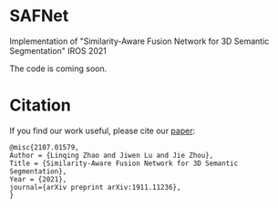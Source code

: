 # SAFNet
Implementation of "Similarity-Aware Fusion Network for 3D Semantic Segmentation" IROS 2021

The code is coming soon.

# Citation
If you find our work useful, please cite our [paper](https://arxiv.org/abs/2107.01579):
```
@misc{2107.01579,
Author = {Linqing Zhao and Jiwen Lu and Jie Zhou},
Title = {Similarity-Aware Fusion Network for 3D Semantic Segmentation},
Year = {2021},
journal={arXiv preprint arXiv:1911.11236},
}
```

